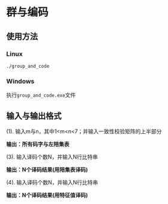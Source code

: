 # 群与编码

## 使用方法

### Linux

```shell
./group_and_code
```

### Windows

执行`group_and_code.exe`文件

## 输入与输出格式

(1). 输入m与n，其中1<m<n<7；并输入一致性校验矩阵的上半部分

**输出：所有码字与左陪集表**

(3). 输入译码个数N，并输入N行比特串

**输出：N个译码结果(用陪集表译码)**

(4). 输入译码个数N，并输入N行比特串

**输出：N个译码结果(用特征值译码)**
